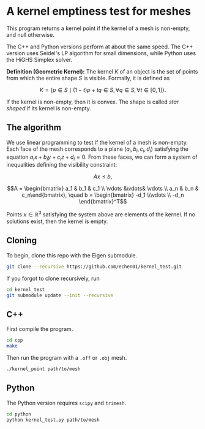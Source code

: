 # A kernel emptiness test for meshes

This program returns a kernel point if the kernel of a mesh is non-empty, and null otherwise. 


The C++ and Python versions perform at about the same speed. The C++ version uses Seidel's LP algorithm for small dimensions, while Python uses the HiGHS Simplex solver.


**Definition (Geometric Kernel):** The kernel $K$ of an object is the set of points from which the entire shape $S$ is visible. Formally, it is defined as 
```math
K = \{p \in S \mid (1 - t) p + tq \in S, \forall q\in S, \forall t \in [0, 1]\}.
```

If the kernel is non-empty, then it is convex. The shape is called *star shaped* if its kernel is non-empty.

## The algorithm
We use linear programming to test if the kernel of a mesh is non-empty.
Each face of the mesh corresponds to a plane $(a_i, b_i, c_i, d_i)$ satisfying the equation $a_ix + b_iy + c_iz + d_i = 0$. From these faces, we can form a system of inequalities defining the visibility constraint:
```math
Ax \leq b,
```
```math
A = \begin{bmatrix} a_1 & b_1 & c_1 \\ \vdots &\vdots& \vdots \\ a_n & b_n & c_n\end{bmatrix}, \quad  b = \begin{bmatrix} -d_1 \\\vdots \\  -d_n \end{bmatrix}^T
```
Points $x \in \mathbb{R}^3$ satisfying the system above are elements of the kernel. If no solutions exist, then the kernel is empty. 



## Cloning
To begin, clone this repo with the Eigen submodule.
```bash
git clone --recursive https://github.com/echen01/kernel_test.git
```
If you forgot to clone recursively, run
```bash
cd kernel_test
git submodule update --init --recursive
```

## C++ 
First compile the program. 
```bash
cd cpp
make
```
Then run the program with a `.off` or `.obj` mesh. 
```bash
./kernel_point path/to/mesh
```

## Python
The Python version requires `scipy` and `trimesh`.
```bash
cd python
python kernel_test.py path/to/mesh
```

